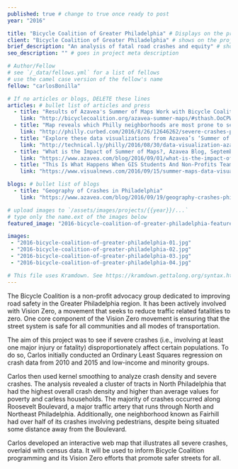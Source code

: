 ```yaml
---
published: true # change to true once ready to post
year: "2016"

title: "Bicycle Coalition of Greater Philadelphia" # Displays on the project post page
client: "Bicycle Coalition of Greater Philadelphia" # shows on the project card
brief_description: "An analysis of fatal road crashes and equity" # shows on the project card
seo_description: "" # goes in project meta description

# Author/Fellow
# see `/_data/fellows.yml` for a list of fellows
# use the camel case version of the fellow's name
fellow: "carlosBonilla"

# If no articles or blogs, DELETE these lines
articles: # bullet list of articles and press
  - title: "Results of Azavea's Summer of Maps Work with Bicycle Coalition, Bicycle Coalition Blog, August 23, 2016"
    link: "http://bicyclecoalition.org/azavea-summer-maps/#sthash.OoCPWYBi.dpbs"
  - title: "Map reveals which Philly neighborhoods are most prone to severe crashes, Curbed Philly, August 26, 2016"
    link: "http://philly.curbed.com/2016/8/26/12646262/severe-crashes-philadelphia-map-by-neighborhood"
  - title: "Explore these data visualizations from Azavea’s ‘Summer of Maps’ program, Technical.ly Philly, August 30, 2016"
    link: "http://technical.ly/philly/2016/08/30/data-visualization-azavea-summer-of-maps-fellowship/"
  - title: "What is the Impact of Summer of Maps?, Azavea Blog, September 1, 2016"
    link: "https://www.azavea.com/blog/2016/09/01/what-is-the-impact-of-summer-of-maps/"
  - title: "This Is What Happens When GIS Students And Non-Profits Team Up, Visual News, September 15, 2016"
    link: "https://www.visualnews.com/2016/09/15/summer-maps-data-visualization/"

blogs: # bullet list of blogs
  - title: "Geography of Crashes in Philadelphia"
    link: "https://www.azavea.com/blog/2016/09/19/geography-crashes-philadelphia/"

# upload images to `/assets/images/projects/{{year}}/...`
# type only the name.ext of the images below
featured_image: "2016-bicycle-coalition-of-greater-philadelphia-featured.jpg"

images:
 - "2016-bicycle-coalition-of-greater-philadelphia-01.jpg"
 - "2016-bicycle-coalition-of-greater-philadelphia-02.jpg"
 - "2016-bicycle-coalition-of-greater-philadelphia-03.jpg"
 - "2016-bicycle-coalition-of-greater-philadelphia-04.jpg"

# This file uses Kramdown. See https://kramdown.gettalong.org/syntax.html for syntax
---
```

The Bicycle Coalition is a non-profit advocacy group dedicated to improving road safety in the Greater Philadelphia region. It has been actively involved with Vision Zero, a movement that seeks to reduce traffic related fatalities to zero. One core component of the Vision Zero movement is ensuring that the street system is safe for all communities and all modes of transportation.

The aim of this project was to see if severe crashes (i.e., involving at least one major injury or fatality) disproportionately affect certain populations. To do so, Carlos initially conducted an Ordinary Least Squares regression on crash data from 2010 and 2015 and low-income and minority groups.

Carlos then used kernel smoothing to analyze crash density and severe crashes. The analysis revealed a cluster of tracts in North Philadelphia that had the highest overall crash density and higher than average values for poverty and carless households. The majority of crashes occurred along Roosevelt Boulevard, a major traffic artery that runs through North and Northeast Philadelphia. Additionally, one neighborhood known as Fairhill had over half of its crashes involving pedestrians, despite being situated some distance away from the Boulevard.

Carlos developed an interactive web map that illustrates all severe crashes, overlaid with census data. It will be used to inform Bicycle Coalition programming and its Vision Zero efforts that promote safer streets for all.
